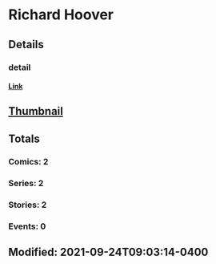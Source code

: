 # Richard  Hoover 
## Details
### detail
#### [Link](http://marvel.com/comics/creators/13928/richard_hoover?utm_campaign=apiRef&utm_source=225578a89fc76f3d20fbffda5d17a88d)
## [Thumbnail](http://i.annihil.us/u/prod/marvel/i/mg/b/40/image_not_available.jpg)
## Totals
### Comics: 2
### Series: 2
### Stories: 2
### Events: 0
## Modified: 2021-09-24T09:03:14-0400